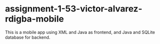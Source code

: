 # assignment-1-53-victor-alvarez-rdigba-mobile
This is a mobile app using XML and Java as frontend, and Java and SQLite database for backend. 
